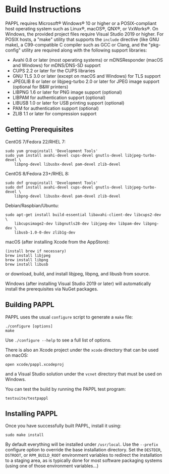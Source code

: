 Build Instructions
==================

PAPPL requires Microsoft® Windows® 10 or higher or a POSIX-compliant host
operating system such as Linux®, macOS®, QNX®, or VxWorks®.  On Windows, the
provided project files require Visual Studio 2019 or higher.  For POSIX hosts,
a "make" utility that supports the `include` directive (like GNU make), a
C99-compatible C compiler such as GCC or Clang, and the "pkg-config" utility
are required along with the following support libraries:

- Avahi 0.8 or later (most operating systems) or mDNSResponder (macOS and
  Windows) for mDNS/DNS-SD support
- CUPS 2.2 or later for the CUPS libraries
- GNU TLS 3.0 or later (except on macOS and Windows) for TLS support
- JPEGLIB 8 or later or libjpeg-turbo 2.0 or later for JPEG image support
  (optional for B&W printers)
- LIBPNG 1.6 or later for PNG image support (optional)
- LIBPAM for authentication support (optional)
- LIBUSB 1.0 or later for USB printing support (optional)
- PAM for authentication support (optional)
- ZLIB 1.1 or later for compression support


Getting Prerequisites
---------------------

CentOS 7/Fedora 22/RHEL 7:

    sudo yum groupinstall 'Development Tools'
    sudo yum install avahi-devel cups-devel gnutls-devel libjpeg-turbo-devel \
        libpng-devel libusbx-devel pam-devel zlib-devel

CentOS 8/Fedora 23+/RHEL 8:

    sudo dnf groupinstall 'Development Tools'
    sudo dnf install avahi-devel cups-devel gnutls-devel libjpeg-turbo-devel \
        libpng-devel libusbx-devel pam-devel zlib-devel

Debian/Raspbian/Ubuntu:

    sudo apt-get install build-essential libavahi-client-dev libcups2-dev \
        libcupsimage2-dev libgnutls28-dev libjpeg-dev libpam-dev libpng-dev \
        libusb-1.0-0-dev zlib1g-dev

macOS (after installing Xcode from the AppStore):

    (install brew if necessary)
    brew install libjpeg
    brew install libpng
    brew install libusb

or download, build, and install libjpeg, libpng, and libusb from source.

Windows (after installing Visual Studio 2019 or later) will automatically
install the prerequisites via NuGet packages.


Building PAPPL
--------------

PAPPL uses the usual `configure` script to generate a `make` file:

    ./configure [options]
    make

Use `./configure --help` to see a full list of options.

There is also an Xcode project under the `xcode` directory that can be used on
macOS:

    open xcode/pappl.xcodeproj

and a Visual Studio solution under the `vcnet` directory that must be used on
Windows.

You can test the build by running the PAPPL test program:

    testsuite/testpappl


Installing PAPPL
----------------

Once you have successfully built PAPPL, install it using:

    sudo make install

By default everything will be installed under `/usr/local`.  Use the `--prefix`
configure option to override the base installation directory.  Set the
`DESTDIR`, `DSTROOT`, or `RPM_BUILD_ROOT` environment variables to redirect the
installation to a staging area, as is typically done for most software packaging
systems (using one of those environment variables...)
